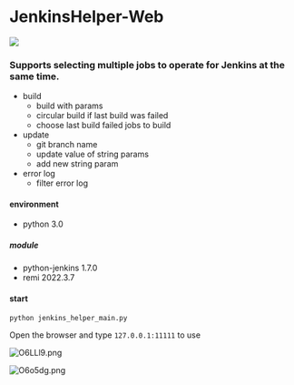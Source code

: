 # JenkinsHelper-Web

![](https://komarev.com/ghpvc/?username=itisokey-jenkinshelper-web&color=orange&style=flat&label=pv)

### Supports selecting multiple jobs to operate for Jenkins at the same time.
* build   
  * build with params
  * circular build if last build was failed 
  * choose last build failed jobs to build
* update
  * git branch name
  * update value of string params
  * add new string param
* error log
  * filter error log 


#### environment
* python 3.0  
##### module
  * python-jenkins     1.7.0
  * remi               2022.3.7

#### start
```shell
python jenkins_helper_main.py
```
Open the browser and type `127.0.0.1:11111` to use

![O6LLl9.png](https://s1.ax1x.com/2022/05/14/O6LLl9.png)


![O6o5dg.png](https://s1.ax1x.com/2022/05/14/O6o5dg.png)
    

